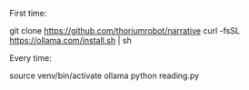 First time:

git clone https://github.com/thoriumrobot/narrative
curl -fsSL https://ollama.com/install.sh | sh

Every time:

source venv/bin/activate
ollama
python reading.py

